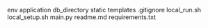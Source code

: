 env 
application
db_directory 
static 
templates
.gitignore 
local_run.sh 
local_setup.sh 
main.py 
readme.md 
requirements.txt 
